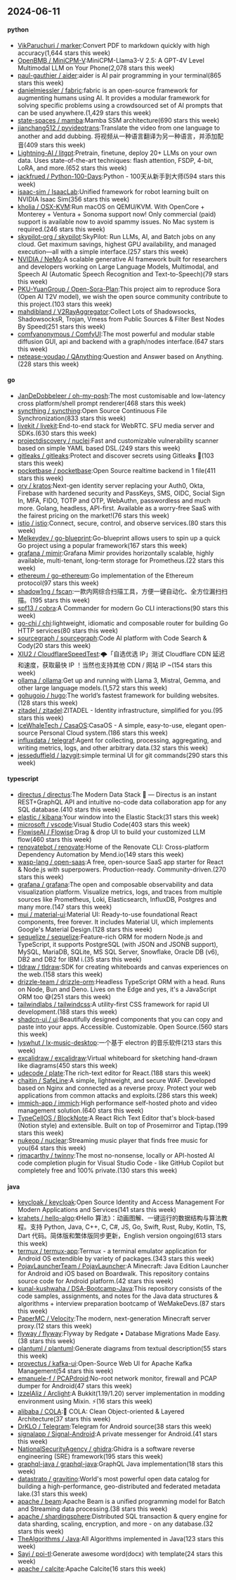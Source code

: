 ## 2024-06-11

#### python
* [VikParuchuri / marker](https://github.com/VikParuchuri/marker):Convert PDF to markdown quickly with high accuracy(1,644 stars this week)
* [OpenBMB / MiniCPM-V](https://github.com/OpenBMB/MiniCPM-V):MiniCPM-Llama3-V 2.5: A GPT-4V Level Multimodal LLM on Your Phone(2,078 stars this week)
* [paul-gauthier / aider](https://github.com/paul-gauthier/aider):aider is AI pair programming in your terminal(865 stars this week)
* [danielmiessler / fabric](https://github.com/danielmiessler/fabric):fabric is an open-source framework for augmenting humans using AI. It provides a modular framework for solving specific problems using a crowdsourced set of AI prompts that can be used anywhere.(1,429 stars this week)
* [state-spaces / mamba](https://github.com/state-spaces/mamba):Mamba SSM architecture(690 stars this week)
* [jianchang512 / pyvideotrans](https://github.com/jianchang512/pyvideotrans):Translate the video from one language to another and add dubbing. 将视频从一种语言翻译为另一种语言，并添加配音(409 stars this week)
* [Lightning-AI / litgpt](https://github.com/Lightning-AI/litgpt):Pretrain, finetune, deploy 20+ LLMs on your own data. Uses state-of-the-art techniques: flash attention, FSDP, 4-bit, LoRA, and more.(652 stars this week)
* [jackfrued / Python-100-Days](https://github.com/jackfrued/Python-100-Days):Python - 100天从新手到大师(594 stars this week)
* [isaac-sim / IsaacLab](https://github.com/isaac-sim/IsaacLab):Unified framework for robot learning built on NVIDIA Isaac Sim(356 stars this week)
* [kholia / OSX-KVM](https://github.com/kholia/OSX-KVM):Run macOS on QEMU/KVM. With OpenCore + Monterey + Ventura + Sonoma support now! Only commercial (paid) support is available now to avoid spammy issues. No Mac system is required.(246 stars this week)
* [skypilot-org / skypilot](https://github.com/skypilot-org/skypilot):SkyPilot: Run LLMs, AI, and Batch jobs on any cloud. Get maximum savings, highest GPU availability, and managed execution—all with a simple interface.(257 stars this week)
* [NVIDIA / NeMo](https://github.com/NVIDIA/NeMo):A scalable generative AI framework built for researchers and developers working on Large Language Models, Multimodal, and Speech AI (Automatic Speech Recognition and Text-to-Speech)(79 stars this week)
* [PKU-YuanGroup / Open-Sora-Plan](https://github.com/PKU-YuanGroup/Open-Sora-Plan):This project aim to reproduce Sora (Open AI T2V model), we wish the open source community contribute to this project.(103 stars this week)
* [mahdibland / V2RayAggregator](https://github.com/mahdibland/V2RayAggregator):Collect Lots of Shadowsocks, ShadowsocksR, Trojan, Vmess from Public Sources & Filter Best Nodes By Speed(251 stars this week)
* [comfyanonymous / ComfyUI](https://github.com/comfyanonymous/ComfyUI):The most powerful and modular stable diffusion GUI, api and backend with a graph/nodes interface.(647 stars this week)
* [netease-youdao / QAnything](https://github.com/netease-youdao/QAnything):Question and Answer based on Anything.(228 stars this week)

#### go
* [JanDeDobbeleer / oh-my-posh](https://github.com/JanDeDobbeleer/oh-my-posh):The most customisable and low-latency cross platform/shell prompt renderer(468 stars this week)
* [syncthing / syncthing](https://github.com/syncthing/syncthing):Open Source Continuous File Synchronization(833 stars this week)
* [livekit / livekit](https://github.com/livekit/livekit):End-to-end stack for WebRTC. SFU media server and SDKs.(630 stars this week)
* [projectdiscovery / nuclei](https://github.com/projectdiscovery/nuclei):Fast and customizable vulnerability scanner based on simple YAML based DSL.(249 stars this week)
* [gitleaks / gitleaks](https://github.com/gitleaks/gitleaks):Protect and discover secrets using Gitleaks 🔑(103 stars this week)
* [pocketbase / pocketbase](https://github.com/pocketbase/pocketbase):Open Source realtime backend in 1 file(411 stars this week)
* [ory / kratos](https://github.com/ory/kratos):Next-gen identity server replacing your Auth0, Okta, Firebase with hardened security and PassKeys, SMS, OIDC, Social Sign In, MFA, FIDO, TOTP and OTP, WebAuthn, passwordless and much more. Golang, headless, API-first. Available as a worry-free SaaS with the fairest pricing on the market!(76 stars this week)
* [istio / istio](https://github.com/istio/istio):Connect, secure, control, and observe services.(80 stars this week)
* [Melkeydev / go-blueprint](https://github.com/Melkeydev/go-blueprint):Go-blueprint allows users to spin up a quick Go project using a popular framework(167 stars this week)
* [grafana / mimir](https://github.com/grafana/mimir):Grafana Mimir provides horizontally scalable, highly available, multi-tenant, long-term storage for Prometheus.(22 stars this week)
* [ethereum / go-ethereum](https://github.com/ethereum/go-ethereum):Go implementation of the Ethereum protocol(97 stars this week)
* [shadow1ng / fscan](https://github.com/shadow1ng/fscan):一款内网综合扫描工具，方便一键自动化、全方位漏扫扫描。(195 stars this week)
* [spf13 / cobra](https://github.com/spf13/cobra):A Commander for modern Go CLI interactions(90 stars this week)
* [go-chi / chi](https://github.com/go-chi/chi):lightweight, idiomatic and composable router for building Go HTTP services(80 stars this week)
* [sourcegraph / sourcegraph](https://github.com/sourcegraph/sourcegraph):Code AI platform with Code Search & Cody(20 stars this week)
* [XIU2 / CloudflareSpeedTest](https://github.com/XIU2/CloudflareSpeedTest):🌩「自选优选 IP」测试 Cloudflare CDN 延迟和速度，获取最快 IP ！当然也支持其他 CDN / 网站 IP ~(154 stars this week)
* [ollama / ollama](https://github.com/ollama/ollama):Get up and running with Llama 3, Mistral, Gemma, and other large language models.(1,572 stars this week)
* [gohugoio / hugo](https://github.com/gohugoio/hugo):The world’s fastest framework for building websites.(128 stars this week)
* [zitadel / zitadel](https://github.com/zitadel/zitadel):ZITADEL - Identity infrastructure, simplified for you.(95 stars this week)
* [IceWhaleTech / CasaOS](https://github.com/IceWhaleTech/CasaOS):CasaOS - A simple, easy-to-use, elegant open-source Personal Cloud system.(186 stars this week)
* [influxdata / telegraf](https://github.com/influxdata/telegraf):Agent for collecting, processing, aggregating, and writing metrics, logs, and other arbitrary data.(32 stars this week)
* [jesseduffield / lazygit](https://github.com/jesseduffield/lazygit):simple terminal UI for git commands(290 stars this week)

#### typescript
* [directus / directus](https://github.com/directus/directus):The Modern Data Stack 🐰 — Directus is an instant REST+GraphQL API and intuitive no-code data collaboration app for any SQL database.(410 stars this week)
* [elastic / kibana](https://github.com/elastic/kibana):Your window into the Elastic Stack(31 stars this week)
* [microsoft / vscode](https://github.com/microsoft/vscode):Visual Studio Code(403 stars this week)
* [FlowiseAI / Flowise](https://github.com/FlowiseAI/Flowise):Drag & drop UI to build your customized LLM flow(460 stars this week)
* [renovatebot / renovate](https://github.com/renovatebot/renovate):Home of the Renovate CLI: Cross-platform Dependency Automation by Mend.io(149 stars this week)
* [wasp-lang / open-saas](https://github.com/wasp-lang/open-saas):A free, open-source SaaS app starter for React & Node.js with superpowers. Production-ready. Community-driven.(270 stars this week)
* [grafana / grafana](https://github.com/grafana/grafana):The open and composable observability and data visualization platform. Visualize metrics, logs, and traces from multiple sources like Prometheus, Loki, Elasticsearch, InfluxDB, Postgres and many more.(147 stars this week)
* [mui / material-ui](https://github.com/mui/material-ui):Material UI: Ready-to-use foundational React components, free forever. It includes Material UI, which implements Google's Material Design.(128 stars this week)
* [sequelize / sequelize](https://github.com/sequelize/sequelize):Feature-rich ORM for modern Node.js and TypeScript, it supports PostgreSQL (with JSON and JSONB support), MySQL, MariaDB, SQLite, MS SQL Server, Snowflake, Oracle DB (v6), DB2 and DB2 for IBM i.(35 stars this week)
* [tldraw / tldraw](https://github.com/tldraw/tldraw):SDK for creating whiteboards and canvas experiences on the web.(158 stars this week)
* [drizzle-team / drizzle-orm](https://github.com/drizzle-team/drizzle-orm):Headless TypeScript ORM with a head. Runs on Node, Bun and Deno. Lives on the Edge and yes, it's a JavaScript ORM too 😅(251 stars this week)
* [tailwindlabs / tailwindcss](https://github.com/tailwindlabs/tailwindcss):A utility-first CSS framework for rapid UI development.(188 stars this week)
* [shadcn-ui / ui](https://github.com/shadcn-ui/ui):Beautifully designed components that you can copy and paste into your apps. Accessible. Customizable. Open Source.(560 stars this week)
* [lyswhut / lx-music-desktop](https://github.com/lyswhut/lx-music-desktop):一个基于 electron 的音乐软件(213 stars this week)
* [excalidraw / excalidraw](https://github.com/excalidraw/excalidraw):Virtual whiteboard for sketching hand-drawn like diagrams(450 stars this week)
* [udecode / plate](https://github.com/udecode/plate):The rich-text editor for React.(188 stars this week)
* [chaitin / SafeLine](https://github.com/chaitin/SafeLine):A simple, lightweight, and secure WAF. Developed based on Nginx and connected as a reverse proxy. Protect your web applications from common attacks and exploits.(286 stars this week)
* [immich-app / immich](https://github.com/immich-app/immich):High performance self-hosted photo and video management solution.(640 stars this week)
* [TypeCellOS / BlockNote](https://github.com/TypeCellOS/BlockNote):A React Rich Text Editor that's block-based (Notion style) and extensible. Built on top of Prosemirror and Tiptap.(199 stars this week)
* [nukeop / nuclear](https://github.com/nukeop/nuclear):Streaming music player that finds free music for you(64 stars this week)
* [rjmacarthy / twinny](https://github.com/rjmacarthy/twinny):The most no-nonsense, locally or API-hosted AI code completion plugin for Visual Studio Code - like GitHub Copilot but completely free and 100% private.(130 stars this week)

#### java
* [keycloak / keycloak](https://github.com/keycloak/keycloak):Open Source Identity and Access Management For Modern Applications and Services(141 stars this week)
* [krahets / hello-algo](https://github.com/krahets/hello-algo):《Hello 算法》：动画图解、一键运行的数据结构与算法教程。支持 Python, Java, C++, C, C#, JS, Go, Swift, Rust, Ruby, Kotlin, TS, Dart 代码。简体版和繁体版同步更新，English version ongoing(613 stars this week)
* [termux / termux-app](https://github.com/termux/termux-app):Termux - a terminal emulator application for Android OS extendible by variety of packages.(343 stars this week)
* [PojavLauncherTeam / PojavLauncher](https://github.com/PojavLauncherTeam/PojavLauncher):A Minecraft: Java Edition Launcher for Android and iOS based on Boardwalk. This repository contains source code for Android platform.(42 stars this week)
* [kunal-kushwaha / DSA-Bootcamp-Java](https://github.com/kunal-kushwaha/DSA-Bootcamp-Java):This repository consists of the code samples, assignments, and notes for the Java data structures & algorithms + interview preparation bootcamp of WeMakeDevs.(87 stars this week)
* [PaperMC / Velocity](https://github.com/PaperMC/Velocity):The modern, next-generation Minecraft server proxy.(12 stars this week)
* [flyway / flyway](https://github.com/flyway/flyway):Flyway by Redgate • Database Migrations Made Easy.(38 stars this week)
* [plantuml / plantuml](https://github.com/plantuml/plantuml):Generate diagrams from textual description(55 stars this week)
* [provectus / kafka-ui](https://github.com/provectus/kafka-ui):Open-Source Web UI for Apache Kafka Management(54 stars this week)
* [emanuele-f / PCAPdroid](https://github.com/emanuele-f/PCAPdroid):No-root network monitor, firewall and PCAP dumper for Android(47 stars this week)
* [IzzelAliz / Arclight](https://github.com/IzzelAliz/Arclight):A Bukkit(1.19/1.20) server implementation in modding environment using Mixin. ⚡(16 stars this week)
* [alibaba / COLA](https://github.com/alibaba/COLA):🥤 COLA: Clean Object-oriented & Layered Architecture(37 stars this week)
* [DrKLO / Telegram](https://github.com/DrKLO/Telegram):Telegram for Android source(38 stars this week)
* [signalapp / Signal-Android](https://github.com/signalapp/Signal-Android):A private messenger for Android.(41 stars this week)
* [NationalSecurityAgency / ghidra](https://github.com/NationalSecurityAgency/ghidra):Ghidra is a software reverse engineering (SRE) framework(195 stars this week)
* [graphql-java / graphql-java](https://github.com/graphql-java/graphql-java):GraphQL Java implementation(18 stars this week)
* [datastrato / gravitino](https://github.com/datastrato/gravitino):World's most powerful open data catalog for building a high-performance, geo-distributed and federated metadata lake.(31 stars this week)
* [apache / beam](https://github.com/apache/beam):Apache Beam is a unified programming model for Batch and Streaming data processing.(38 stars this week)
* [apache / shardingsphere](https://github.com/apache/shardingsphere):Distributed SQL transaction & query engine for data sharding, scaling, encryption, and more - on any database.(32 stars this week)
* [TheAlgorithms / Java](https://github.com/TheAlgorithms/Java):All Algorithms implemented in Java(123 stars this week)
* [Sayi / poi-tl](https://github.com/Sayi/poi-tl):Generate awesome word(docx) with template(24 stars this week)
* [apache / calcite](https://github.com/apache/calcite):Apache Calcite(16 stars this week)
